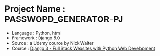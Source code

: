 # Project Name : PASSWOPD_GENERATOR-PJ

* Language  : Python, html
* Framework : Django 5.0
* Source : a Udemy cource by Nick Walter
* Cource : [Django 3 - Full Stack Websites with Python Web Development](https://www.udemy.com/course/django-3-make-websites-with-python-tutorial-beginner-learn-bootstrap/)
